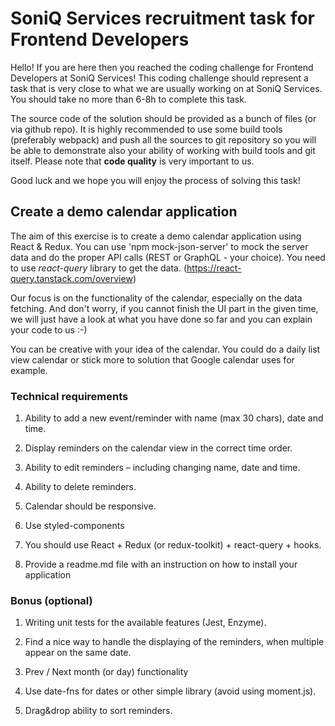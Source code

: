 # SoniQ Services recruitment task for Frontend Developers

Hello! If you are here then you reached the coding challenge for Frontend Developers at SoniQ Services! 
This coding challenge should represent a task that is very close to what we are usually working on at SoniQ Services.
You should take no more than 6-8h to complete this task.

The source code of the solution should be provided as a bunch of files (or via github repo). It is highly recommended to use some build tools (preferably webpack) and push all the sources to git repository so you will be able to demonstrate also your ability of working with build tools and git itself. Please note that **code quality** is very important to us.

Good luck and we hope you will enjoy the process of solving this task!


## Create a demo calendar application

The aim of this exercise is to create a demo calendar application using React & Redux. You can use 'npm mock-json-server' to mock the server data and do the proper API calls (REST or GraphQL - your choice). You need to use *react-query* library to get the data. (https://react-query.tanstack.com/overview)

Our focus is on the functionality of the calendar, especially on the data fetching. And don't worry, if you cannot finish the UI part in the given time, we will just have a look at what you have done so far and you can explain your code to us :-)

You can be creative with your idea of the calendar. You could do a daily list view calendar or stick more to solution that Google calendar uses for example.


### Technical requirements

1. Ability to add a new event/reminder with name (max 30 chars), date and time.

2. Display reminders on the calendar view in the correct time order.

3. Ability to edit reminders – including changing name, date and time.

4. Ability to delete reminders.

5. Calendar should be responsive.

6. Use styled-components

7. You should use React + Redux (or redux-toolkit) + react-query + hooks.

8. Provide a readme.md file with an instruction on how to install your application




### Bonus (optional)

1. Writing unit tests for the available features (Jest, Enzyme).

2. Find a nice way to handle the displaying of the reminders, when multiple appear on the same date.

3. Prev / Next month (or day) functionality

4. Use date-fns for dates or other simple library (avoid using moment.js).

5. Drag&drop ability to sort reminders.


